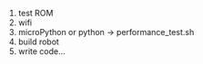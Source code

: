 1. test ROM
2. wifi
3. microPython or python -> performance_test.sh
4. build robot
5. write code...
